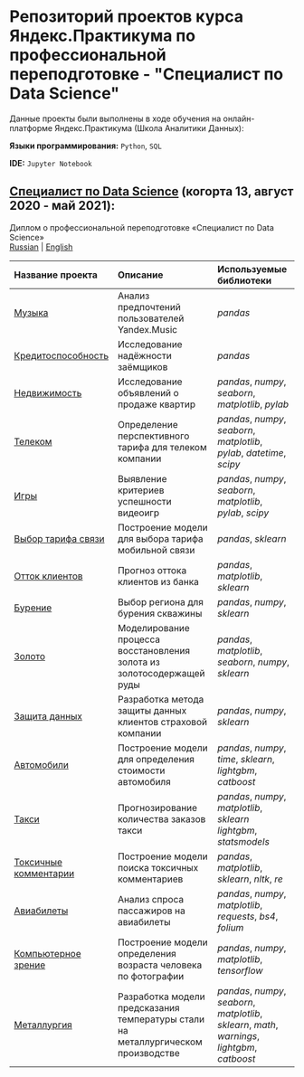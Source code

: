 # Репозиторий проектов курса Яндекс.Практикума по профессиональной переподготовке - "Специалист по Data Science"

Данные проекты были выполнены в ходе обучения на онлайн-платформе Яндекс.Практикума (Школа Аналитики Данных):

**Языки программирования:** `Python`, `SQL`

**IDE:** `Jupyter Notebook`

## [Специалист по Data Science](https://praktikum.yandex.ru/data-scientist) (когорта 13, август 2020 - май 2021):

Диплом о профессиональной переподготовке «Специалист по Data Science» \
[Russian](https://github.com/borisenko-ru/practicum_ds_data/blob/main/diploma/diploma.pdf) |
[English](https://github.com/borisenko-ru/practicum_ds_data/blob/main/diploma/diploma_en.pdf)

| Название проекта | Описание | Используемые библиотеки | 
| :---------------------- | :---------------------- | :---------------------- |
| [Музыка](01_Yandex_Music_project) | Анализ предпочтений пользователей Yandex.Music | *pandas* |
|	[Кредитоспособность](02_Customer_Credibility_project) | Исследование надёжности заёмщиков | *pandas* |
|	[Недвижимость](03_Yandex_Real_Estate_project) | Исследование объявлений о продаже квартир | *pandas*, *numpy*, *seaborn*, *matplotlib*, *pylab* |
|	[Телеком](04_Mobile_Phone_Tariffs_project) | Определение перспективного тарифа для телеком компании | *pandas*, *numpy*, *seaborn*, *matplotlib*, *pylab*, *datetime*, *scipy* |
|	[Игры](05_Games_project) | Выявление критериев успешности видеоигр | *pandas*, *numpy*, *seaborn*, *matplotlib*, *pylab*, *scipy* |
|	[Выбор тарифа связи](06_Mobile_Phone_Tariffs_ML_project) | Построение модели для выбора тарифа мобильной связи | *pandas*, *sklearn* |
|	[Отток клиентов](07_Churn_ML_project) | Прогноз оттока клиентов из банка | *pandas*, *matplotlib*, *sklearn* |
|	[Бурение](08_Oil_ML_project) | Выбор региона для бурения скважины | *pandas*, *numpy*, *sklearn* |
|	[Золото](09_Gold_Recovery_project) | Моделирование процесса восстановления золота из золотосодержащей руды | *pandas*, *matplotlib*, *seaborn*, *numpy*, *sklearn* |
|	[Защита данных](10_Customer_Data_Protection_LinReg_project) | Разработка метода защиты данных клиентов страховой компании | *pandas*, *numpy*, *sklearn* |
|	[Автомобили](11_Car_Price_Prediction_project) | Построение модели для определения стоимости автомобиля | *pandas*, *numpy*, *time*, *sklearn*, *lightgbm*, *catboost* |
|	[Такси](12_Taxi_Orders_Prediction_project) | Прогнозирование количества заказов такси | *pandas*, *numpy*, *matplotlib*, *sklearn* *lightgbm*, *statsmodels* |
|	[Токсичные комментарии](13_Toxic_Comments_project) | Построение модели поиска токсичных комментариев | *pandas*, *matplotlib*, *sklearn*, *nltk*, *re* |
|	[Авиабилеты](14_Airline_Analytics_SQL_project) | Анализ спроса пассажиров на авиабилеты | *pandas*, *numpy*, *matplotlib*, *requests*, *bs4*, *folium* |
|	[Компьютерное зрение](15_Face_Recognition_CV_project) | Построение модели определения возраста человека по фотографии | *pandas*, *numpy*, *matplotlib*, *tensorflow* |
|	[Металлургия](16_Metallurgy_final_project) | Разработка модели предсказания температуры стали на металлургическом производстве | *pandas*, *numpy*, *seaborn*, *matplotlib*, *sklearn*, *math*, *warnings*, *lightgbm*, *catboost* |
